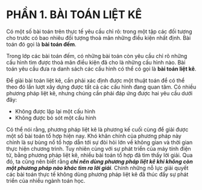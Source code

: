 # PHẦN 1. BÀI TOÁN LIỆT KÊ

Có một số bài toán trên thực tế yêu cầu chỉ rõ: trong một tập các đối tượng cho trước có bao nhiêu đối tượng thoả mãn những điều kiện nhất định. Bài toán đó gọi là **bài toán đếm**.

Trong lớp các bài toán đếm, có những bài toán còn yêu cầu chỉ rõ những cấu hình tìm được thoả mãn điều kiện đã cho là những cấu hình nào. Bài toán yêu cầu đưa ra danh sách các cấu hình có thể có gọi là **bài toán liệt kê**.

Để giải bài toán liệt kê, cần phải xác định được một thuật toán để có thể theo đó lần lượt xây dựng được tất cả các cấu hình đang quan tâm. Có nhiều phương pháp liệt kê, nhưng chúng cần phải đáp ứng được hai yêu cầu dưới đây:

- Không được lặp lại một cấu hình
- Không được bỏ sót một cấu hình

Có thể nói rằng, phương pháp liệt kê là phương kế cuối cùng để giải được một số bài toán tổ hợp hiện nay. Khó khăn chính của phương pháp này chính là sự bùng nổ tổ hợp dẫn tới sự đòi hỏi lớn về không gian và thời gian thực hiện chương trình. Tuy nhiên cùng với sự phát triển của máy tính điện tử, bằng phương pháp liệt kê, nhiều bài toán tổ hợp đã tìm thấy lời giải. Qua đó, ta cũng nên biết rằng ***chỉ nên dùng phương pháp liệt kê khi không còn một phương pháp nào khác tìm ra lời giải***. Chính những nỗ lực giải quyết các bài toán thực tế không dùng phương pháp liệt kê đã thúc đẩy sự phát triển của nhiều ngành toán học.

